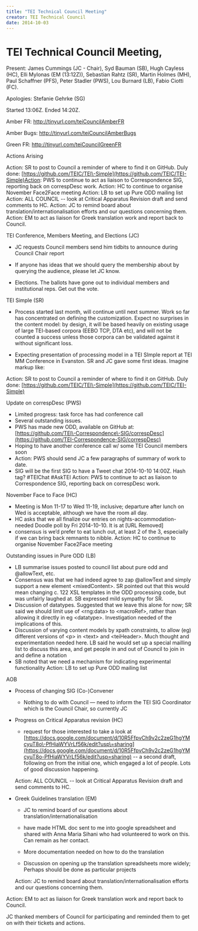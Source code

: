 ```yaml
---
title: "TEI Technical Council Meeting"
creator: TEI Technical Council
date: 2014-10-03
---
```

# TEI Technical Council Meeting,





Present: James Cummings (JC \- Chair), Syd Bauman (SB), Hugh
 Cayless (HC), Elli Mylonas (EM (13:12Z)), Sebastian Rahtz (SR), Martin
 Holmes (MH), Paul Schaffner (PFS), Peter Stadler (PWS), Lou Burnard (LB), Fabio
 Ciotti (FC).


Apologies: Stefanie Gehrke (SG)


Started 13:06Z. Ended 14:20Z.



Amber FR: <http://tinyurl.com/teiCouncilAmberFR>


Amber Bugs: <http://tinyurl.com/teiCouncilAmberBugs>


Green FR: <http://tinyurl.com/teiCouncilGreenFR>




 Actions Arising
 
 Action: SR to post to
 Council a reminder of where to find it on GitHub. Duly done: [https://github.com/TEIC/TEI\-Simple](https://github.com/TEIC/TEI-Simple)Action: PWS to continue to act as liaison to Correspondence SIG, reporting back on
 correspDesc work.
 Action: HC to continue to organise November Face2Face meeting
 Action: LB to set up Pure ODD mailing list
 Action: ALL COUNCIL \-\- look at Critical Apparatus Revision draft and send comments
 to HC.
 Action: JC to remind board about translation/internationalisation efforts and our
 questions concerning them.
 Action: EM to act as liaison for Greek translation work and report back to Council.









 TEI Conference, Members Meeting, and Elections (JC)
 
 
- JC requests Council members send him tidbits to announce
 during Council Chair report

- If anyone has ideas that we should query the membership
 about by querying the audience, please let JC know.

- Elections. The ballots have gone out to individual
 members and institutional reps. Get out the vote.





 TEI Simple (SR)
 
 
- Process started last month, will continue until next
 summer. Work so far has concentrated on defining the customization. Expect no
 surprises in the content model: by design, it will be based heavily on existing
 usage of large TEI\-based corpora (EEBO TCP, DTA etc), and will not be counted a
 success unless those corpora can be validated against it without significant
 loss.

- Expecting presentation of processing model in a TEI
 SImple report at TEI MM Conference in Evanston. SR and JC gave some first ideas.
 Imagine markup like:

Action: SR to post to
 Council a reminder of where to find it on GitHub. Duly done: [https://github.com/TEIC/TEI\-Simple](https://github.com/TEIC/TEI-Simple)



 
 Update on correspDesc (PWS)
 
 * Limited progress: task force has had conference call
* Several outstanding issues.
* PWS has made new ODD, available on GitHub at:
 [https://github.com/TEI\-Correspondence\-SIG/correspDesc](https://github.com/TEI-Correspondence-SIG/correspDesc)
* Hoping to have another conference call w/ some TEI Council
 members soon
* Action: PWS should send JC
 a few paragraphs of summary of work to date.
* SIG will be the first SIG to have a Tweet chat 2014\-10\-10 14:00Z. Hash tag? \#TEIChat
 \#AskTEI
Action: PWS to continue to act as liaison to Correspondence SIG, reporting back on
 correspDesc work.



 November Face to Face (HC)
 
 * Meeting is Mon 11\-17 to Wed 11\-19, inclusive; departure after
 lunch on Wed is acceptable, although we have the room all day.
* HC asks that we all finalize our entries on
 nights\-accommodation\-needed Doodle poll by Fri 2014\-10\-10\. It is at \[URL Removed]
* consensus is we’d prefer to eat lunch out, at least 2 of the 3, especially if we can
 bring
 back remnants to nibble.
Action: HC to continue to organise November Face2Face meeting



 Outstanding issues in Pure ODD (LB)
 
 * LB summarise issues posted to council list about pure odd and
 @allowText, etc.
* Consensus was that we had indeed agree to zap @allowText and
 simply support a new element \<mixedContent\>. SR pointed out that this would mean
 changing c. 122 XSL templates in the ODD processing code, but was unfairly laughed
 at. SB
 expressed mild sympathy for SR.
* Discussion of datatypes. Suggested that we leave this alone for
 now; SR said we should limit use of \<rng:data\> to \<macroRef\>, rather than
 allowing it directly in eg \<datatype\>. Investigation needed of the implications of
 this.
* Discussion of varying content models by xpath constraints, to
 allow (eg) different versions of \<p\> in \<text\> and \<teiHeader\>. Much
 thought and experimentation needed here. LB said he would set up a special mailling
 list to
 discuss this area, and get people in and out of Council to join in and define a
 notation
* SB noted that we need a mechanism for indicating experimental
 functionality
Action: LB to set up Pure ODD mailing list



 AOB
 
 * Process of changing SIG (Co\-)Convener
 
	
	* Nothing to do with Council — need to inform the TEI SIG
	 Coordinator which is the Council Chair, so currently JC


- Progress on Critical Apparatus revision (HC)
 
	
	- request for those interested to take a look at [https://docs.google.com/document/d/10R5FfpvCh9v2c2zeG1hgYMcyuT8o\-PfHiaWYVrLf56k/edit?usp\=sharing](https://docs.google.com/document/d/10R5FfpvCh9v2c2zeG1hgYMcyuT8o-PfHiaWYVrLf56k/edit?usp=sharing) \-\- a second draft, following on from the initial one,
	 which engaged a lot of people. Lots of good discussion happening.
	
	Action: ALL COUNCIL \-\- look at Critical Apparatus Revision draft and send comments
	 to HC.

- Greek Guidelines translation (EM)
 
	
	- JC to remind board of our questions about
	 translation/internationalisation
	
	- have made HTML doc sent to me into google spreadsheet and
	 shared with Anna Maria Sihani who had volunteered to work on this. Can remain as her
	 contact.
	
	- More documentation needed on how to do the translation
	
	- Discussion on opening up the translation spreadsheets
	 more widely; Perhaps should be done as particular projects
	
	Action: JC to remind board about translation/internationalisation efforts and our
	 questions concerning them.

Action: EM to act as liaison for Greek translation work and report back to Council.


JC thanked members of Council for participating and reminded them to get on with their
 tickets and actions.





